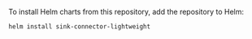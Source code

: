 To install Helm charts from this repository, add the repository to Helm:

```
helm install sink-connector-lightweight 
```